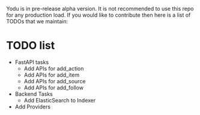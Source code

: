 Yodu is in pre-release alpha version.
It is not recommended to use this repo for any production load. If you would
like to contribute then here is a list of TODOs that we maintain:

# TODO list

- FastAPI tasks
    - Add APIs for add_action
    - Add APIs for add_item
    - Add APIs for add_source
    - Add APIs for add_follow
- Backend Tasks
    - Add ElasticSearch to Indexer
- Add Providers

